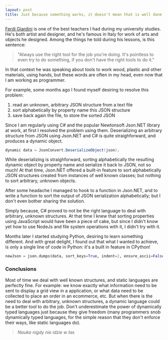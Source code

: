 ```yaml
---
layout: post
title: Just because something works, it doesn't mean that is well done
---
```


[Ferdi Giardini](http://www.ferdigiardini.com/) is one of the best teachers I had during my university studies. He's both artist and designer, and he's famous in Italy for work of arts and objects he designed.
Among the things he told during his lessons, is this sentence:

> "Always use the right tool for the job you're doing. It's pointless to even try to do something, if you don't have the right tools to do it."

In that context he was speaking about tools to work wood, plastic and other materials, using hands, but these words are often in my head, even now that I am working as programmer.

For example, some months ago I found myself desiring to resolve this problem:

1. read an unknown, arbitrary JSON structure from a text file
2. sort alphabetically by property name this JSON structure
3. save back again the file, to store the sorted JSON

Since I am regularly using C# and the popular Newtonsoft Json.NET library at work, at first I resolved the problem using them.
Deserializing an arbitrary structure from JSON using Json.NET and C# is quite straighforward, and produces a dynamic object.

```cs
dynamic data = JsonConvert.DeserializeObject(json);
```

While deserializing is straighforward, sorting alphabetically the resulting dynamic object by property name and serialize it back to JSON, not so much! At that time, Json.NET offered a built-in feature to sort alphabetically JSON structures created from instances of well known classes; but nothing to sort arbitrary, unknown objects.

After some headache I managed to hook to a function in Json.NET, and to write a function to sort the output of JSON serialization alphabetically; but I don't even bother sharing the solution.

Simply because, C# proved to not be the right language to deal with arbitrary, unknown structures. At that time I knew that sorting properties using JavaScript would have been a piece of cake, but since I didn't know yet how to use NodeJs and file system operations with it, I didn't try with it.

Months later I started studying Python, desiring to learn something different. And with great delight, I found out that what I wanted to achieve, is only a single line of code in Python: it's a built in feature in CPython!


```python
newJson = json.dumps(data, sort_keys=True, indent=2, ensure_ascii=False)
```

### Conclusions
Most of time we deal with well known structures, and static languages are perfectly fine. For example: we know exactly what information need to be sent to display a grid view in a application, or what data need to be collected to place an order in an ecommerce, etc.
But when there is the need to deal with arbitrary, unknown structures, a dynamic language could be a better tool to do the job.
Don't underestimate the power of dynamically typed languages just because they give freedom (many programmers snob dynamically typed languages, for the simple reason that they don't enforce their ways, like static languages do).

> *Nauka nigdy nie idzie w las*
